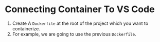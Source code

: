 # Connecting Container To VS Code

1. Create A `Dockerfile` at the root of the project which you want to containerize.
2. For example, we are going to use the previous `Dockerfile`.
